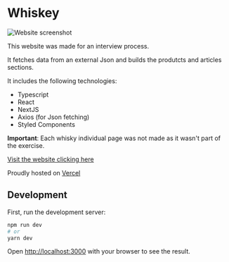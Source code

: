 # Whiskey

![Website screenshot](https://i.imgur.com/0eveFnp.png)

This website was made for an interview process.

It fetches data from an external Json and builds the produtcts and articles sections.

It includes the following technologies:
- Typescript
- React
- NextJS
- Axios (for Json fetching)
- Styled Components

**Important**: Each whisky individual page was not made as it wasn't part of the exercise.

[Visit the website clicking here](https://whisky-kappa.vercel.app/)

Proudly hosted on [Vercel](https://www.vercel.com)

## Development

First, run the development server:

```bash
npm run dev
# or
yarn dev
```

Open [http://localhost:3000](http://localhost:3000) with your browser to see the result.
